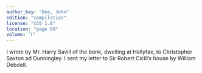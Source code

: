 ```yaml
---
author_key: "Dee, John"
edition: "compilation"
license: "CC0 1.0"
location: "page 89"
volume: "Ⅰ"
---
```

I wrote by Mr. Harry Savill of the bonk, dwelling at Hallyfax, to Christopher
Saxton ad Dunningley. I sent my letter to Sir Robert Cicill’s house by William
Debdell.
